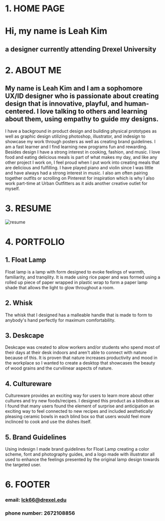 # 1. **HOME PAGE**

# Hi, my name is **Leah Kim** 
## a designer currently attending Drexel University

# 2. **ABOUT ME**
## My name is Leah Kim and I am a sophomore UX/ID designer who is passionate about creating design that is **innovative**, **playful**, and **human-centered**. I love talking to others and learning about them, using **empathy** to guide my designs.
I have a background in product design and building physical prototypes as well as graphic design utilizing photoshop, illustrator, and indesign to showcase my work through posters as well as creating brand guidelines. I am a fast learner and I find learning new programs fun and rewarding.
Besides design I have a strong interest in cooking, fashion, and music. I love food and eating delicious meals is part of what makes my day, and like any other project I work on, I feel proud when I put work into creating meals that are delicious and fulfilling. I have played piano and violin since I was little and have always had a strong interest in music. I also am often pairing together outfits or scrolling on Pinterest for inspiration which is why I also work part-time at Urban Outfitters as it aids another creative outlet for myself. 

# 3. **RESUME**
![resume](resume.jpg)

# 4. **PORTFOLIO**

## 1. Float Lamp
Float lamp is a lamp with form designed to evoke feelings of warmth, familiarity, and tranqility. It is made using rice paper and was formed using a rolled up piece of paper wrapped in plastic wrap to form a paper lamp shade that allows the light to glow throughout a room.

## 2. Whisk
The whisk that I designed has a malleable handle that is made to form to anybody's hand perfectly for maximum comfortability.

## 3. Deskcape
Deskcape was created to allow workers and/or students who spend most of their days at their desk indoors and aren't able to connect with nature because of this. It is proven that nature increases productivity and mood in the workplace so I wanted to create a desktop that showcases the beauty of wood grains and the curvilinear aspects of nature.

## 4. Cultureware
Cultureware provides an exciting way for users to learn more about other cultures and try new foods/recipes. I designed this product as a blindbox as I found that many users found the element of surprise and anticipation an exciting way to feel connected to new recipes and included aesthetically pleasing ceramic bowls in each blind box so that users would feel more inclinced to cook and use the dishes itself.

## 5. Brand Guidelines
Using indesign I made brand guidelines for Float Lamp creating a color scheme, font and photography guides, and a logo made with illustrator all used to enhance the feelings presented by the original lamp design towards the targeted user.

# 6. **FOOTER**
### **email:** lck66@drexel.edu
### **phone number:** 2672108856